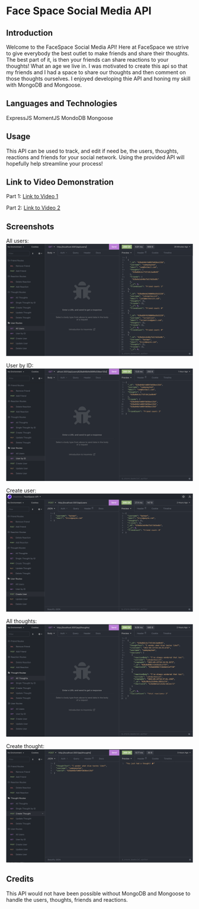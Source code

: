 # Face Space Social Media API

## Introduction

Welcome to the FaceSpace Social Media API! Here at FaceSpace we strive to give everybody the best outlet to make friends and share their thoughts. The best part of it, is then your friends can share reactions to your thoughts! What an age we live in. I was motivated to create this api so that my friends and I had a space to share our thoughts and then comment on those thoughts ourselves. I enjoyed developing thie API and honing my skill with MongoDB and Mongoose.

## Languages and Technologies

ExpressJS
MomentJS
MondoDB
Mongoose

## Usage

This API can be used to track, and edit if need be, the users, thoughts, reactions and friends for your social network. Using the provided API will hopefully help streamline your process!


## Link to Video Demonstration

Part 1: [Link to Video 1]( https://drive.google.com/file/d/1KzD1K_3vsxRO57rYkX8o11vzgJKOsSsR/view)

Part 2: [Link to Video 2]( https://drive.google.com/file/d/1skDMLgvwl82YRK6_LW60Hs6rpeMNRhA4/view)

## Screenshots

All users:
![All users screen](assets/images/all-users.png)

User by ID:
![Get user by ID screen](assets/images/user-by-id.png)

Create user:
![Create a user screen](assets/images/create-user.png)

All thoughts: 
![All thoughts screen](assets/images/all-thoughts.png)

Create thought:
![Create a thought screen](assets/images/create-thought.png)


## Credits

This API would not have been possible without MongoDB and Mongoose to handle the users, thoughts, friends and reactions. 